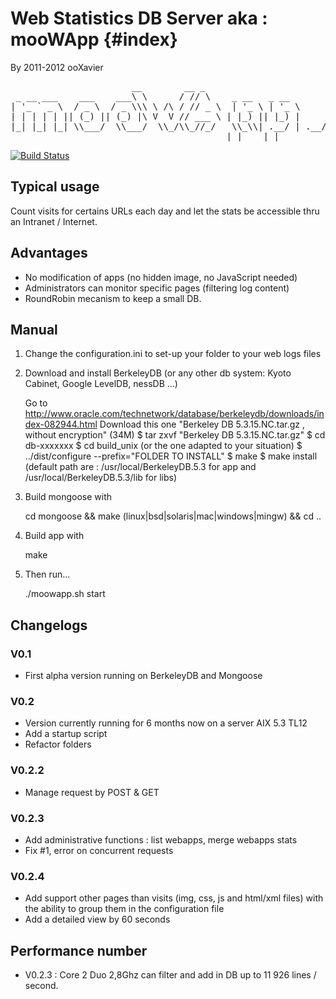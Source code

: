 Web Statistics DB Server aka : mooWApp       {#index}
======================================
By 2011-2012 ooXavier

<pre>
                       __        __ _                  
 _ __ ___    ___    ___\ \      / // \    _ __   _ __  
| '_ ` _ \  / _ \  / _ \\\ \ /\ / // _ \  | '_ \ | '_ \ 
| | | | | || (_) || (_) |\ V  V // ___ \ | |_) || |_) |
|_| |_| |_| \\___/  \\___/  \\_/\\_//_/   \\_\\| .__/ | .__/ 
                                         |_|    |_|    
</pre>

[![Build Status](https://secure.travis-ci.org/ooXavier/moowapp_server.png)](http://travis-ci.org/ooXavier/moowapp_server)

## Typical usage
Count visits for certains URLs each day and let the stats be accessible thru an Intranet / Internet.

##  Advantages
- No modification of apps (no hidden image, no JavaScript needed)
- Administrators can monitor specific pages (filtering log content)
- RoundRobin mecanism to keep a small DB.

## Manual
1. Change the configuration.ini to set-up your folder to your web logs files
2. Download and install BerkeleyDB (or any other db system: Kyoto Cabinet, Google LevelDB, nessDB ...)

    Go to http://www.oracle.com/technetwork/database/berkeleydb/downloads/index-082944.html
    Download this one "Berkeley DB 5.3.15.NC.tar.gz , without encryption" (34M)
    $ tar zxvf "Berkeley DB 5.3.15.NC.tar.gz"
    $ cd db-xxxxxxx
    $ cd build_unix (or the one adapted to your situation)
    $ ../dist/configure --prefix="FOLDER TO INSTALL"
    $ make
    $ make install
    (default path are : /usr/local/BerkeleyDB.5.3 for app and /usr/local/BerkeleyDB.5.3/lib for libs)
2. Build mongoose with

    cd mongoose && make (linux|bsd|solaris|mac|windows|mingw) && cd ..
3. Build app with

    make
4. Then run...

    ./moowapp.sh start

## Changelogs
### V0.1
- First alpha version running on BerkeleyDB and Mongoose

### V0.2
- Version currently running for 6 months now on a server AIX 5.3 TL12
- Add a startup script
- Refactor folders

### V0.2.2
- Manage request by POST & GET

### V0.2.3
- Add administrative functions : list webapps, merge webapps stats
- Fix #1, error on concurrent requests

### V0.2.4
- Add support other pages than visits (img, css, js and html/xml files) with the ability to group them in the configuration file
- Add a detailed view by 60 seconds

## Performance number
- V0.2.3 : Core 2 Duo 2,8Ghz can filter and add in DB up to 11 926 lines / second.